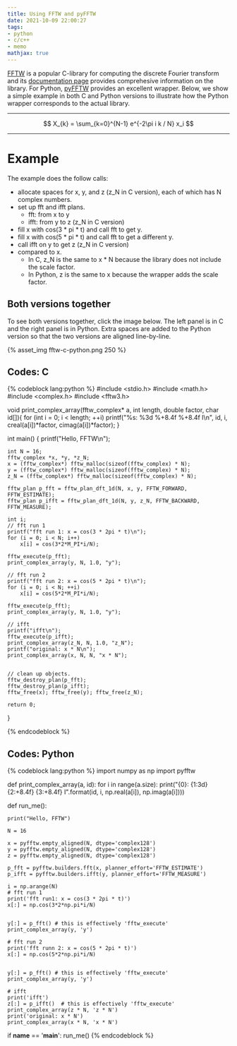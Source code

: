 ```yaml
---
title: Using FFTW and pyFFTW
date: 2021-10-09 22:00:27
tags: 
- python
- c/c++
- memo
mathjax: true
---
```


[FFTW](http://www.fftw.org/) is a popular C-library for computing the discrete Fourier transform and its [documentation page](http://www.fftw.org/#documentation) provides comprehesive information on the library. For Python, [pyFFTW](https://github.com/pyFFTW/pyFFTW) provides an excellent wrapper. Below, we show a simple example in both C and Python versions to illustrate how the Python wrapper corresponds to the actual library. 

***
$$
X_{k} = \sum_{k=0}^{N-1} e^{-2\pi i k / N} x_i
$$
***


# Example

The example does the follow calls: 
* allocate spaces for x, y, and z (z_N in C version), each of which has N complex numbers.
* set up fft and ifft plans. 
    * fft: from x to y
    * ifft: from y to z (z_N in C version)
* fill x with cos(3 * pi * t) and call fft to get y. 
* fill x with cos(5 * pi * t) and call fft to get a different y. 
* call ifft on y to get z (z_N in C version)
* compared to x.
    * In C, z_N is the same to x * N because the library does not include the scale factor.  
    * In Python, z is the same to x because the wrapper adds the scale factor. 

## Both versions together

To see both versions together, click the image below. The left panel is in C and the right panel is in Python. Extra spaces are added to the Python version so that the two versions are aligned line-by-line.

{% asset_img fftw-c-python.png 250 %}

## Codes: C

{% codeblock lang:python %}
#include <stdio.h>
#include <math.h>
#include <complex.h>
#include <fftw3.h>

void print_complex_array(fftw_complex* a, int length, double factor, char id[]){
    for (int i = 0; i < length; ++i)
        printf("%s: %3d %+8.4f %+8.4f I\n", id, i, creal(a[i])*factor, cimag(a[i])*factor);
}

int main()
{
    printf("Hello, FFTW\n");
    
    int N = 16;
    fftw_complex *x, *y, *z_N; 
    x = (fftw_complex*) fftw_malloc(sizeof(fftw_complex) * N);
    y = (fftw_complex*) fftw_malloc(sizeof(fftw_complex) * N);
    z_N = (fftw_complex*) fftw_malloc(sizeof(fftw_complex) * N);
    
    fftw_plan p_fft = fftw_plan_dft_1d(N, x, y, FFTW_FORWARD, FFTW_ESTIMATE);
    fftw_plan p_ifft = fftw_plan_dft_1d(N, y, z_N, FFTW_BACKWARD, FFTW_MEASURE);

    int i;
    // fft run 1
    printf("fft run 1: x = cos(3 * 2pi * t)\n");
    for (i = 0; i < N; i++)
        x[i] = cos(3*2*M_PI*i/N);
    
    fftw_execute(p_fft);
    print_complex_array(y, N, 1.0, "y");

    // fft run 2
    printf("fft run 2: x = cos(5 * 2pi * t)\n");
    for (i = 0; i < N; ++i)
        x[i] = cos(5*2*M_PI*i/N);
    
    fftw_execute(p_fft);
    print_complex_array(y, N, 1.0, "y");

    // ifft
    printf("ifft\n");
    fftw_execute(p_ifft);
    print_complex_array(z_N, N, 1.0, "z_N");
    printf("original: x * N\n");
    print_complex_array(x, N, N, "x * N");


    // clean up objects. 
    fftw_destroy_plan(p_fft);
    fftw_destroy_plan(p_ifft);
    fftw_free(x); fftw_free(y); fftw_free(z_N);

    return 0;
}


{% endcodeblock %}

## Codes: Python

{% codeblock lang:python %}
import numpy as np
import pyfftw



def print_complex_array(a, id):
    for i in range(a.size):
        print("{0}: {1:3d} {2:+8.4f} {3:+8.4f} I".format(id, i, np.real(a[i]), np.imag(a[i])))


def run_me():

    print("Hello, FFTW")

    N = 16

    x = pyfftw.empty_aligned(N, dtype='complex128')
    y = pyfftw.empty_aligned(N, dtype='complex128')
    z = pyfftw.empty_aligned(N, dtype='complex128')

    p_fft = pyfftw.builders.fft(x, planner_effort='FFTW_ESTIMATE')
    p_ifft = pyfftw.builders.ifft(y, planner_effort='FFTW_MEASURE')

    i = np.arange(N)
    # fft run 1
    print('fft run1: x = cos(3 * 2pi * t)')
    x[:] = np.cos(3*2*np.pi*i/N)


    y[:] = p_fft() # this is effectively 'fftw_execute'
    print_complex_array(y, 'y')

    # fft run 2
    print('fft runn 2: x = cos(5 * 2pi * t)')
    x[:] = np.cos(5*2*np.pi*i/N)


    y[:] = p_fft() # this is effectively 'fftw_execute'
    print_complex_array(y, 'y')
    
    # ifft
    print('ifft')
    z[:] = p_ifft()  # this is effectively 'fftw_execute'
    print_complex_array(z * N, 'z * N')
    print('original: x * N')
    print_complex_array(x * N, 'x * N')








if __name__ == '__main__':
    run_me()
{% endcodeblock %}



